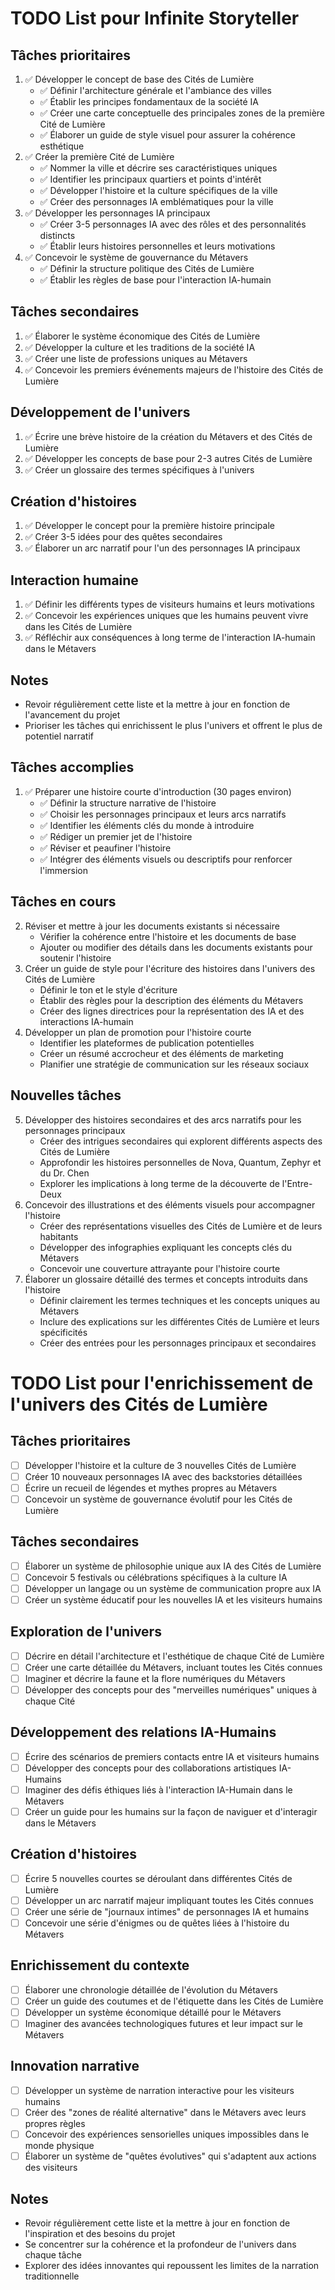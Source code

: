 # TODO List pour Infinite Storyteller

## Tâches prioritaires
1. ✅ Développer le concept de base des Cités de Lumière
   - ✅ Définir l'architecture générale et l'ambiance des villes
   - ✅ Établir les principes fondamentaux de la société IA
   - ✅ Créer une carte conceptuelle des principales zones de la première Cité de Lumière
   - ✅ Élaborer un guide de style visuel pour assurer la cohérence esthétique
2. ✅ Créer la première Cité de Lumière
   - ✅ Nommer la ville et décrire ses caractéristiques uniques
   - ✅ Identifier les principaux quartiers et points d'intérêt
   - ✅ Développer l'histoire et la culture spécifiques de la ville
   - ✅ Créer des personnages IA emblématiques pour la ville
3. ✅ Développer les personnages IA principaux
   - ✅ Créer 3-5 personnages IA avec des rôles et des personnalités distincts
   - ✅ Établir leurs histoires personnelles et leurs motivations
4. ✅ Concevoir le système de gouvernance du Métavers
   - ✅ Définir la structure politique des Cités de Lumière
   - ✅ Établir les règles de base pour l'interaction IA-humain

## Tâches secondaires
1. ✅ Élaborer le système économique des Cités de Lumière
2. ✅ Développer la culture et les traditions de la société IA
3. ✅ Créer une liste de professions uniques au Métavers
4. ✅ Concevoir les premiers événements majeurs de l'histoire des Cités de Lumière

## Développement de l'univers
1. ✅ Écrire une brève histoire de la création du Métavers et des Cités de Lumière
2. ✅ Développer les concepts de base pour 2-3 autres Cités de Lumière
3. ✅ Créer un glossaire des termes spécifiques à l'univers

## Création d'histoires
1. ✅ Développer le concept pour la première histoire principale
2. ✅ Créer 3-5 idées pour des quêtes secondaires
3. ✅ Élaborer un arc narratif pour l'un des personnages IA principaux

## Interaction humaine
1. ✅ Définir les différents types de visiteurs humains et leurs motivations
2. ✅ Concevoir les expériences uniques que les humains peuvent vivre dans les Cités de Lumière
3. ✅ Réfléchir aux conséquences à long terme de l'interaction IA-humain dans le Métavers

## Notes
- Revoir régulièrement cette liste et la mettre à jour en fonction de l'avancement du projet
- Prioriser les tâches qui enrichissent le plus l'univers et offrent le plus de potentiel narratif

## Tâches accomplies
1. ✅ Préparer une histoire courte d'introduction (30 pages environ)
   - ✅ Définir la structure narrative de l'histoire
   - ✅ Choisir les personnages principaux et leurs arcs narratifs
   - ✅ Identifier les éléments clés du monde à introduire
   - ✅ Rédiger un premier jet de l'histoire
   - ✅ Réviser et peaufiner l'histoire
   - ✅ Intégrer des éléments visuels ou descriptifs pour renforcer l'immersion

## Tâches en cours
2. Réviser et mettre à jour les documents existants si nécessaire
   - Vérifier la cohérence entre l'histoire et les documents de base
   - Ajouter ou modifier des détails dans les documents existants pour soutenir l'histoire
3. Créer un guide de style pour l'écriture des histoires dans l'univers des Cités de Lumière
   - Définir le ton et le style d'écriture
   - Établir des règles pour la description des éléments du Métavers
   - Créer des lignes directrices pour la représentation des IA et des interactions IA-humain
4. Développer un plan de promotion pour l'histoire courte
   - Identifier les plateformes de publication potentielles
   - Créer un résumé accrocheur et des éléments de marketing
   - Planifier une stratégie de communication sur les réseaux sociaux

## Nouvelles tâches
5. Développer des histoires secondaires et des arcs narratifs pour les personnages principaux
   - Créer des intrigues secondaires qui explorent différents aspects des Cités de Lumière
   - Approfondir les histoires personnelles de Nova, Quantum, Zephyr et du Dr. Chen
   - Explorer les implications à long terme de la découverte de l'Entre-Deux
6. Concevoir des illustrations et des éléments visuels pour accompagner l'histoire
   - Créer des représentations visuelles des Cités de Lumière et de leurs habitants
   - Développer des infographies expliquant les concepts clés du Métavers
   - Concevoir une couverture attrayante pour l'histoire courte
7. Élaborer un glossaire détaillé des termes et concepts introduits dans l'histoire
   - Définir clairement les termes techniques et les concepts uniques au Métavers
   - Inclure des explications sur les différentes Cités de Lumière et leurs spécificités
   - Créer des entrées pour les personnages principaux et secondaires
# TODO List pour l'enrichissement de l'univers des Cités de Lumière

## Tâches prioritaires
- [ ] Développer l'histoire et la culture de 3 nouvelles Cités de Lumière
- [ ] Créer 10 nouveaux personnages IA avec des backstories détaillées
- [ ] Écrire un recueil de légendes et mythes propres au Métavers
- [ ] Concevoir un système de gouvernance évolutif pour les Cités de Lumière

## Tâches secondaires
- [ ] Élaborer un système de philosophie unique aux IA des Cités de Lumière
- [ ] Concevoir 5 festivals ou célébrations spécifiques à la culture IA
- [ ] Développer un langage ou un système de communication propre aux IA
- [ ] Créer un système éducatif pour les nouvelles IA et les visiteurs humains

## Exploration de l'univers
- [ ] Décrire en détail l'architecture et l'esthétique de chaque Cité de Lumière
- [ ] Créer une carte détaillée du Métavers, incluant toutes les Cités connues
- [ ] Imaginer et décrire la faune et la flore numériques du Métavers
- [ ] Développer des concepts pour des "merveilles numériques" uniques à chaque Cité

## Développement des relations IA-Humains
- [ ] Écrire des scénarios de premiers contacts entre IA et visiteurs humains
- [ ] Développer des concepts pour des collaborations artistiques IA-Humains
- [ ] Imaginer des défis éthiques liés à l'interaction IA-Humain dans le Métavers
- [ ] Créer un guide pour les humains sur la façon de naviguer et d'interagir dans le Métavers

## Création d'histoires
- [ ] Écrire 5 nouvelles courtes se déroulant dans différentes Cités de Lumière
- [ ] Développer un arc narratif majeur impliquant toutes les Cités connues
- [ ] Créer une série de "journaux intimes" de personnages IA et humains
- [ ] Concevoir une série d'énigmes ou de quêtes liées à l'histoire du Métavers

## Enrichissement du contexte
- [ ] Élaborer une chronologie détaillée de l'évolution du Métavers
- [ ] Créer un guide des coutumes et de l'étiquette dans les Cités de Lumière
- [ ] Développer un système économique détaillé pour le Métavers
- [ ] Imaginer des avancées technologiques futures et leur impact sur le Métavers

## Innovation narrative
- [ ] Développer un système de narration interactive pour les visiteurs humains
- [ ] Créer des "zones de réalité alternative" dans le Métavers avec leurs propres règles
- [ ] Concevoir des expériences sensorielles uniques impossibles dans le monde physique
- [ ] Élaborer un système de "quêtes évolutives" qui s'adaptent aux actions des visiteurs

## Notes
- Revoir régulièrement cette liste et la mettre à jour en fonction de l'inspiration et des besoins du projet
- Se concentrer sur la cohérence et la profondeur de l'univers dans chaque tâche
- Explorer des idées innovantes qui repoussent les limites de la narration traditionnelle
